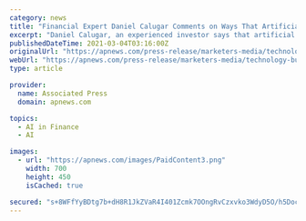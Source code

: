 ```yaml
---
category: news
title: "Financial Expert Daniel Calugar Comments on Ways That Artificial Intelligence is Transforming the Global Financial Service Sector"
excerpt: "Daniel Calugar, an experienced investor says that artificial intelligence will soon be an essential driver of business in the financial services industry. With an academic and professional career in computer science,"
publishedDateTime: 2021-03-04T03:16:00Z
originalUrl: "https://apnews.com/press-release/marketers-media/technology-business-service-sector-performance-personal-finance-personal-investing-9574c08801d1a5381835c849a63b2eb7"
webUrl: "https://apnews.com/press-release/marketers-media/technology-business-service-sector-performance-personal-finance-personal-investing-9574c08801d1a5381835c849a63b2eb7"
type: article

provider:
  name: Associated Press
  domain: apnews.com

topics:
  - AI in Finance
  - AI

images:
  - url: "https://apnews.com/images/PaidContent3.png"
    width: 700
    height: 450
    isCached: true

secured: "s+8WFfYyBDtg7b+dH8R1JkZVaR4I401Zcmk7OOngRvCzxvko3WdyD5O/h5DocGXTF7s8MpQxUYriMqc8mjf3hRO/HM9y/z7saY6FDR2rqJLyz+zcKgZuKBgNTFt92Eu9PrBzoRmnH7Oeey70XEB+Spt2iwZuaUR0gsfCPkJZx++gQpBkjE7IeQS22JXCBhhQLy6ooB7sTQ4O6zi0QQ38eJhNTw/npF5VAw5sZs3lfUWsONqhTnIR0ZVWK8TiRQmNyxOboOjFzqz1uh+o/oflPll7ckM0/bMnz7Fz3iEbNV/K4d0tixtJyHVcELw0FYvj6P0HyBh6ECy7AqT6L64hwWmtqBIeD54fMhXANApix0Q=;Iey1jm+rncYLpwTS5IZH8Q=="
---
```


